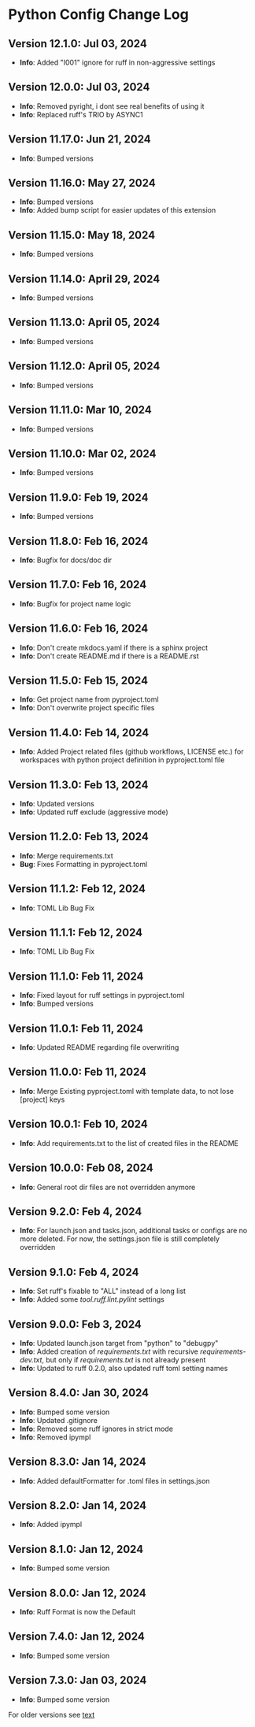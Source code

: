 # Python Config Change Log

## Version 12.1.0: Jul 03, 2024

- **Info**: Added "I001" ignore for ruff in non-aggressive settings

## Version 12.0.0: Jul 03, 2024

- **Info**: Removed pyright, i dont see real benefits of using it
- **Info**: Replaced ruff's TRIO by ASYNC1

## Version 11.17.0: Jun 21, 2024

- **Info**: Bumped versions

## Version 11.16.0: May 27, 2024

- **Info**: Bumped versions
- **Info**: Added bump script for easier updates of this extension

## Version 11.15.0: May 18, 2024

- **Info**: Bumped versions

## Version 11.14.0: April 29, 2024

- **Info**: Bumped versions

## Version 11.13.0: April 05, 2024

- **Info**: Bumped versions

## Version 11.12.0: April 05, 2024

- **Info**: Bumped versions

## Version 11.11.0: Mar 10, 2024

- **Info**: Bumped versions

## Version 11.10.0: Mar 02, 2024

- **Info**: Bumped versions

## Version 11.9.0: Feb 19, 2024

- **Info**: Bumped versions

## Version 11.8.0: Feb 16, 2024

- **Info**: Bugfix for docs/doc dir

## Version 11.7.0: Feb 16, 2024

- **Info**: Bugfix for project name logic

## Version 11.6.0: Feb 16, 2024

- **Info**: Don't create mkdocs.yaml if there is a sphinx project
- **Info**: Don't create README.md if there is a README.rst

## Version 11.5.0: Feb 15, 2024

- **Info**: Get project name from pyproject.toml
- **Info**: Don't overwrite project specific files

## Version 11.4.0: Feb 14, 2024

- **Info**: Added Project related files (github workflows, LICENSE etc.) for workspaces with python project definition in pyproject.toml file

## Version 11.3.0: Feb 13, 2024

- **Info**: Updated versions
- **Info**: Updated ruff exclude (aggressive mode)

## Version 11.2.0: Feb 13, 2024

- **Info**: Merge requirements.txt
- **Bug**: Fixes Formatting in pyproject.toml

## Version 11.1.2: Feb 12, 2024

- **Info**: TOML Lib Bug Fix

## Version 11.1.1: Feb 12, 2024

- **Info**: TOML Lib Bug Fix

## Version 11.1.0: Feb 11, 2024

- **Info**: Fixed layout for ruff settings in pyproject.toml
- **Info**: Bumped versions

## Version 11.0.1: Feb 11, 2024

- **Info**: Updated README regarding file overwriting

## Version 11.0.0: Feb 11, 2024

- **Info**: Merge Existing pyproject.toml with template data, to not lose \[project\] keys

## Version 10.0.1: Feb 10, 2024

- **Info**: Add requirements.txt to the list of created files in the README

## Version 10.0.0: Feb 08, 2024

- **Info**: General root dir files are not overridden anymore

## Version 9.2.0: Feb 4, 2024

- **Info**: For launch.json and tasks.json, additional tasks or configs are no more deleted. For now, the settings.json file is still completely overridden

## Version 9.1.0: Feb 4, 2024

- **Info**: Set ruff's fixable to "ALL" instead of a long list
- **Info**: Added some *tool.ruff.lint.pylint* settings

## Version 9.0.0: Feb 3, 2024

- **Info**: Updated launch.json target from "python" to "debugpy"
- **Info**: Added creation of *requirements.txt* with recursive *requirements-dev.txt*, but only if *requirements.txt* is not already present
- **Info**: Updated to ruff 0.2.0, also updated ruff toml setting names

## Version 8.4.0: Jan 30, 2024

- **Info**: Bumped some version
- **Info**: Updated .gitignore
- **Info**: Removed some ruff ignores in strict mode
- **Info**: Removed ipympl

## Version 8.3.0: Jan 14, 2024

- **Info**: Added defaultFormatter for .toml files in settings.json

## Version 8.2.0: Jan 14, 2024

- **Info**: Added ipympl

## Version 8.1.0: Jan 12, 2024

- **Info**: Bumped some version

## Version 8.0.0: Jan 12, 2024

- **Info**: Ruff Format is now the Default

## Version 7.4.0: Jan 12, 2024

- **Info**: Bumped some version

## Version 7.3.0: Jan 03, 2024

- **Info**: Bumped some version

For older versions see [text](CHANGELOG_OLD.md)
